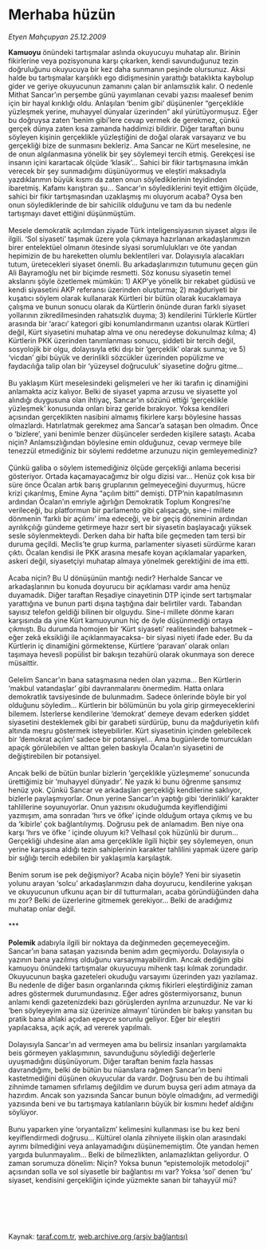 # Merhaba hüzün

*Etyen Mahçupyan 25.12.2009*

<div class="taraf_structure_2col_1zq">
<div class="margen_n">



 <p><b>Kamuoyu</b> önündeki tartışmalar aslında okuyucuyu muhatap alır. Birinin fikirlerine veya pozisyonuna karşı çıkarken, kendi savunduğunuz tezin doğruluğunu okuyucuya bir kez daha sunmanın peşinde olursunuz. Aksi halde bu tartışmalar karşılıklı ego didişmesinin yarattığı bataklıkta kaybolup gider ve geriye okuyucunun zamanını çalan bir anlamsızlık kalır. O nedenle Mithat Sancar’ın perşembe günü yayımlanan cevabi yazısı maalesef benim için bir hayal kırıklığı oldu. Anlaşılan ‘benim gibi’ düşünenler “gerçeklikle yüzleşmek yerine, muhayyel dünyalar üzerinden” akıl yürütüyormuşuz. Eğer bu doğruysa zaten ‘benim gibi’lere cevap vermek de gerekmez, çünkü gerçek dünya zaten kısa zamanda haddimizi bildirir. Diğer taraftan bunu söyleyen kişinin gerçeklikle yüzleştiğini de doğal olarak varsayarız ve bu gerçekliği bize de sunmasını bekleriz. Ama Sancar ne Kürt meselesine, ne de onun algılanmasına yönelik bir şey söylemeyi tercih etmiş. Gerekçesi ise insanın içini karartacak ölçüde ‘klasik’... Sahici bir fikir tartışmasına imkân verecek bir şey sunmadığımı düşünüyormuş ve eleştiri maksadıyla yazdıklarımın büyük kısmı da zaten onun söylediklerinin teyidinden ibaretmiş. Kafamı karıştıran şu... Sancar’ın söylediklerini teyit ettiğim ölçüde, sahici bir fikir tartışmasından uzaklaşmış mı oluyorum acaba? Oysa ben onun söylediklerinde de bir sahicilik olduğunu ve tam da bu nedenle tartışmayı davet ettiğini düşünmüştüm. <br/><br/>Mesele demokratik açılımdan ziyade Türk inteligensiyasının siyaset algısı ile ilgili. ‘Sol siyaseti’ taşımak üzere yola çıkmaya hazırlanan arkadaşlarımızın birer entelektüel olmanın ötesinde siyasi sorumlulukları ve öte yandan hepimizin de bu hareketten olumlu beklentileri var. Dolayısıyla alacakları tutum, üretecekleri siyaset önemli. Bu arkadaşlarımızın tutumunu geçen gün Ali Bayramoğlu net bir biçimde resmetti. Söz konusu siyasetin temel akslarını şöyle özetlemek mümkün: 1) AKP’ye yönelik bir rekabet güdüsü ve kendi siyasetini AKP referansı üzerinden oluşturma; 2) mağduriyeti bir kuşatıcı söylem olarak kullanarak Kürtleri bir bütün olarak kucaklamaya çalışma ve bunun sonucu olarak da Kürtlerin önünde duran farklı siyaset yollarının zikredilmesinden rahatsızlık duyma; 3) kendilerini Türklerle Kürtler arasında bir ‘aracı’ kategori gibi konumlandırmanın uzantısı olarak Kürtleri değil, Kürt siyasetini muhatap alma ve onu neredeyse dokunulmaz kılma; 4) Kürtlerin PKK üzerinden tanımlanması sonucu, şiddeti bir tercih değil, sosyolojik bir olgu, dolayısıyla etki dışı bir ‘gerçeklik’ olarak sunma; ve 5) ‘vicdan’ gibi büyük ve derinlikli sözcükler üzerinden popülizme ve faydacılığa talip olan bir ‘yüzeysel doğruculuk’ siyasetine doğru gitme... <br/><br/>Bu yaklaşım Kürt meselesindeki gelişmeleri ve her iki tarafın iç dinamiğini anlamakta aciz kalıyor. Belki de siyaset yapma arzusu ve siyasette yol alındığı duygusuna olan ihtiyaç, Sancar’ın sözünü ettiği ‘gerçeklikle yüzleşmek’ konusunda onları biraz geride bırakıyor. Yoksa kendileri açısından gerçeklikten nasibini almamış fikirlere karşı böylesine hassas olmazlardı. Hatırlatmak gerekmez ama Sancar’a sataşan ben olmadım. Önce o ‘bizlere’, yani benimle benzer düşünceler serdeden kişilere sataştı. Acaba niçin? Anlamsızlığından böylesine emin olduğunuz, cevap vermeye bile tenezzül etmediğiniz bir söylemi reddetme arzunuzu niçin gemleyemediniz? <br/><br/>Çünkü galiba o söylem istemediğiniz ölçüde gerçekliği anlama becerisi gösteriyor. Ortada kaçamayacağımız bir olgu dizisi var... Henüz çok kısa bir süre önce Öcalan artık barış gruplarının gelmeyeceğini duyurmuş, hücre krizi çıkarılmış, Emine Ayna “açılım bitti” demişti. DTP’nin kapatılmasının ardından Öcalan’ın emriyle ağırlığın Demokratik Toplum Kongresi’ne verileceği, bu platformun bir parlamento gibi çalışacağı, sine-i millete dönmenin ‘farklı bir açılımı’ ima edeceği, ve bir geçiş döneminin ardından ayrılıkçılığı gündeme getirmeye hazır sert bir siyasetin başlayacağı yüksek sesle söylenmekteydi. Derken daha bir hafta bile geçmeden tam tersi bir duruma geçildi. Meclis’te grup kurma, parlamenter siyaseti sürdürme kararı çıktı. Öcalan kendisi ile PKK arasına mesafe koyan açıklamalar yaparken, askeri değil, siyasetçiyi muhatap almaya yönelmek gerektiğini de ima etti. <br/><br/>Acaba niçin? Bu U dönüşünün mantığı nedir? Herhalde Sancar ve arkadaşlarının bu konuda doyurucu bir açıklaması vardır ama henüz duyamadık. Diğer taraftan Reşadiye cinayetinin DTP içinde sert tartışmalar yarattığına ve bunun parti dışına taştığına dair belirtiler vardı. Tabandan sayısız telefon geldiği bilinen bir olguydu. Sine-i millete dönme kararı karşısında da yine Kürt kamuoyunun hiç de öyle düşünmediği ortaya çıkmıştı. Bu durumda homojen bir ‘Kürt siyaseti’ realitesinden bahsetmek –eğer zekâ eksikliği ile açıklanmayacaksa- bir siyasi niyeti ifade eder. Bu da Kürtlerin iç dinamiğini görmektense, Kürtlere ‘paravan’ olarak onları taşımaya hevesli popülist bir bakışın tezahürü olarak okunmaya son derece müsaittir. <br/><br/>Gelelim Sancar’ın bana sataşmasına neden olan yazıma... Ben Kürtlerin ‘makbul vatandaşlar’ gibi davranmalarını önermedim. Hatta onlara demokratlık tavsiyesinde de bulunmadım. Sadece önlerinde böyle bir yol olduğunu söyledim... Kürtlerin bir bölümünün bu yola girip girmeyeceklerini bilemem. İsterlerse kendilerine ‘demokrat’ demeye devam ederken şiddet siyasetini desteklemek gibi bir garabeti sürdürüp, bunu da mağduriyetin kılıfı altında meşru göstermek isteyebilirler. Kürt siyasetinin içinden gelebilecek bir ‘demokrat açılım’ sadece bir potansiyel... Ama bugünlerde tomurcukları apaçık görülebilen ve alttan gelen baskıyla Öcalan’ın siyasetini de değiştirebilen bir potansiyel. <br/><br/>Ancak belki de bütün bunlar bizlerin ‘gerçeklikle yüzleşmeme’ sonucunda ürettiğimiz bir ‘muhayyel dünyadır’. Ne yazık ki bunu öğrenme şansımız henüz yok. Çünkü Sancar ve arkadaşları gerçekliği kendilerine saklıyor, bizlerle paylaşmıyorlar. Onun yerine Sancar’ın yaptığı gibi ‘derinlikli’ karakter tahlillerine soyunuyorlar. Onun yazısını okuduğumda keyiflendiğimi yazmışım, ama sonradan ‘hırs ve öfke’ içinde olduğum ortaya çıkmış ve bu da ‘kibirle’ çok bağlantılıymış. Doğrusu pek de anlamadım. Ben niye ona karşı ‘hırs ve öfke ‘ içinde oluyum ki? Velhasıl çok hüzünlü bir durum... Gerçekliği uhdesine alan ama gerçeklikle ilgili hiçbir şey söylemeyen, onun yerine karşısına aldığı tezin sahiplerinin karakter tahlilini yapmak üzere garip bir sığlığı tercih edebilen bir yaklaşımla karşılaştık. <br/><br/>Benim sorum ise pek değişmiyor? Acaba niçin böyle? Yeni bir siyasetin yolunu arayan ‘solcu’ arkadaşlarımızın daha doyurucu, kendilerine yakışan ve okuyucunun ufkunu açan bir dil tutturmaları, acaba göründüğünden daha mı zor? Belki de üzerlerine gitmemek gerekiyor... Belki de aradığımız muhatap onlar değil. <br/><br/>***<b> <br/><br/>Polemik</b> adabıyla ilgili bir noktaya da değinmeden geçemeyeceğim. Sancar’ın bana sataşan yazısında benim adım geçmiyordu. Dolayısıyla o yazının bana yazılmış olduğunu varsaymayabilirdim. Ancak dediğim gibi kamuoyu önündeki tartışmalar okuyucuyu mihenk taşı kılmak zorundadır. Okuyucunun başka gazeteleri okuduğu varsayımı üzerinden yazı yazılamaz. Bu nedenle de diğer basın organlarında çıkmış fikirleri eleştirdiğiniz zaman adres göstermek durumundasınız. Eğer adres göstermiyorsanız, bunun anlamı kendi gazetenizdeki bazı görüşlerden ayrılma arzunuzdur. Ne var ki ‘ben söyleyeyim ama siz üzerinize almayın’ türünden bir bakışı yansıtan bu pratik bana ahlaki açıdan epeyce sorunlu geliyor. Eğer bir eleştiri yapılacaksa, açık açık, ad vererek yapılmalı. <br/><br/>Dolayısıyla Sancar’ın ad vermeyen ama bu belirsiz insanları yargılamakta beis görmeyen yaklaşımının, savunduğunu söylediği değerlerle uyuşmadığını düşünüyorum. Diğer taraftan benim fazla hassas davrandığımı, belki de bütün bu nüanslara rağmen Sancar’ın beni kastetmediğini düşünen okuyucular da vardır. Doğrusu ben de bu ihtimali zihnimde tamamen sıfırlamış değildim ve durum buysa geri adım atmaya da hazırdım. Ancak son yazısında Sancar bunun böyle olmadığını, ad vermediği yazısında beni ve bu tartışmaya katılanların büyük bir kısmını hedef aldığını söylüyor. <br/><br/>Bunu yaparken yine ‘oryantalizm’ kelimesini kullanması ise bu kez beni keyiflendirmedi doğrusu... Kültürel olanla zihniyete ilişkin olan arasındaki ayrımı bilmediğini veya anlayamadığını düşünememiştim. Öte yandan hemen yargıda bulunmayalım... Belki de bilmezlikten, anlamazlıktan geliyordur. O zaman sorumuza dönelim: Niçin? Yoksa bunun “epistemolojik metodoloji” açısından solla ve sol siyasetle bir bağlantısı mı var? Yoksa ‘sol’ denen ‘bu’ siyaset, kendisini gerçekliğin içinde yüzmekte sanan bir tahayyül mü?</p>
<br/>
<br/>
<br/>



<br/>


<div id="taraf_not">
</div>

</div>


</div>

Kaynak: [taraf.com.tr](http://taraf.com.tr:80/makale/9211.htm), [web.archive.org (arşiv bağlantısı)](http://web.archive.org/web/20100103114908/http://taraf.com.tr:80/makale/9211.htm)
